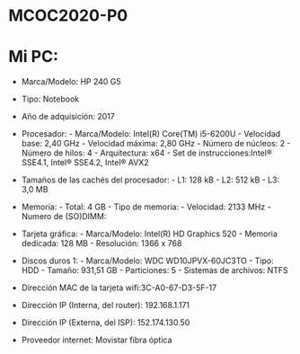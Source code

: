 # MCOC2020-P0
# Mi PC:
- Marca/Modelo: HP 240 G5 
- Tipo: Notebook
- Año de adquisición: 2017 
- Procesador: 
              - Marca/Modelo: Intel(R) Core(TM) i5-6200U 
              - Velocidad base: 2,40 GHz
              - Velocidad máxima: 2,80 GHz
              - Número de núcleos: 2
              - Número de hilos: 4
              - Arquitectura: x64
              - Set de instrucciones:Intel® SSE4.1, Intel® SSE4.2, Intel® AVX2
              
- Tamaños de las cachés del procesador: 
                                        - L1: 128 kB
                                        - L2: 512 kB
                                        - L3: 3,0 MB
                                        
- Memoria: 
           - Total: 4 GB
           - Tipo de memoria: 
           - Velocidad: 2133 MHz
           - Numero de (SO)DIMM:
           
- Tarjeta gráfica: 
                   - Marca/Modelo: Intel(R) HD Graphics 520
                   - Memoria dedicada: 128 MB 
                   - Resolución: 1366 x 768
                   
- Discos duros 1:
                  - Marca/Modelo: WDC WD10JPVX-60JC3TO 
                  - Tipo: HDD
                  - Tamaño: 931,51 GB
                  - Particiones: 5
                  - Sistemas de archivos: NTFS
                  
- Dirección MAC de la tarjeta wifi:3C-A0-67-D3-5F-17
- Dirección IP (Interna, del router): 192.168.1.171
- Dirección IP (Externa, del ISP): 152.174.130.50
- Proveedor internet: Movistar fibra óptica
